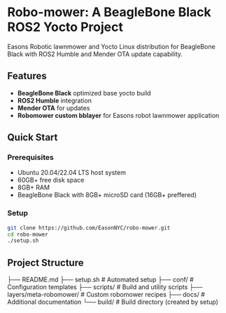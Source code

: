 # Robo-mower: A BeagleBone Black ROS2 Yocto Project

Easons Robotic lawnmower and Yocto Linux distribution for BeagleBone Black with ROS2 Humble and Mender OTA update capability.

## Features

- **BeagleBone Black** optimized base yocto build
- **ROS2 Humble** integration
- **Mender OTA** for updates
- **Robomower custom bblayer** for Easons robot lawnmower application


## Quick Start

### Prerequisites
- Ubuntu 20.04/22.04 LTS host system
- 60GB+ free disk space
- 8GB+ RAM
- BeagleBone Black with 8GB+ microSD card (16GB+ preffered)

### Setup
```bash
git clone https://github.com/EasonNYC/robo-mower.git
cd robo-mower
./setup.sh
```

## Project Structure
├── README.md
├── setup.sh                    # Automated setup
├── conf/                       # Configuration templates
├── scripts/                    # Build and utility scripts
├── layers/meta-robomower/      # Custom robomower recipes
├── docs/                       # Additional documentation
└── build/                      # Build directory (created by setup)

